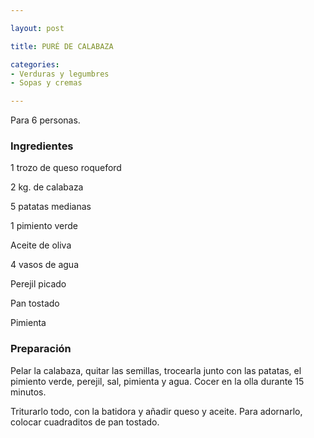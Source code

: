 ```yaml
---

layout: post

title: PURÉ DE CALABAZA

categories:
- Verduras y legumbres
- Sopas y cremas

---
```


Para 6 personas.

<h3>Ingredientes</h3>

1 trozo de queso roqueford

2 kg. de calabaza

5 patatas medianas

1 pimiento verde

Aceite de oliva

4 vasos de agua

Perejil picado

Pan tostado

Pimienta

<h3>Preparación</h3>

Pelar la calabaza, quitar las semillas, trocearla junto con las patatas, el pimiento verde, perejil, sal, pimienta y agua. Cocer en la olla durante 15 minutos.

Triturarlo todo, con la batidora y añadir queso y aceite. Para adornarlo, colocar cuadraditos de pan tostado.